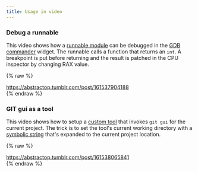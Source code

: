 ```yaml
---
title: Usage in video
---
```


### Debug a runnable

This video shows how a [runnable module](features_runnables) can be debugged in the [GDB commander](widgets_gdb_commander) widget.
The runnable calls a function that returns an `int`.
A breakpoint is put before returning and the result is patched in the CPU inspector by changing RAX value.

{% raw %}
<div class="tumblr-post" data-href="https://embed.tumblr.com/embed/post/RfMjxAacl04tQydtQ8GmYA/161537904188" data-did="da39a3ee5e6b4b0d3255bfef95601890afd80709" data-language="en_US"><a href="https://abstractop.tumblr.com/post/161537904188">https://abstractop.tumblr.com/post/161537904188</a></div>  <script async src="https://assets.tumblr.com/post.js"></script>
{% endraw %}

### GIT gui as a tool

This video shows how to setup a [custom tool](widgets_custom_tools) that invokes `git gui` for the current project.
The trick is to set the tool's current working directory with a [symbolic string](features_symbolic_strings) that's expanded to the current project location.

{% raw %}
<div class="tumblr-post" data-href="https://embed.tumblr.com/embed/post/RfMjxAacl04tQydtQ8GmYA/161538065841" data-did="da39a3ee5e6b4b0d3255bfef95601890afd80709" data-language="en_US"><a href="https://abstractop.tumblr.com/post/161538065841">https://abstractop.tumblr.com/post/161538065841</a></div>  <script async src="https://assets.tumblr.com/post.js"></script>
{% endraw %}
